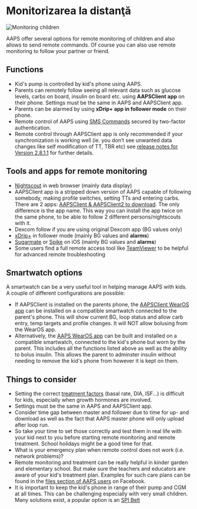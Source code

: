 # Monitorizarea la distanţă

![Monitoring children](../images/KidsMonitoring.png)

AAPS offer several options for remote monitoring of children and also allows to send remote commands. Of course you can also use remote monitoring to follow your partner or friend.

## Functions

- Kid's pump is controlled by kid's phone using AAPS.
- Parents can remotely follow seeing all relevant data such as glucose levels, carbs on board, insulin on board etc. using **AAPSClient app** on their phone. Settings must be the same in AAPS and AAPSClient app.
- Parents can be alarmed by using **xDrip+ app in follower mode** on their phone.
- Remote control of AAPS using [SMS Commands](../Children/SMS-Commands.md) secured by two-factor authentication.
- Remote control through AAPSClient app is only recommended if your synchronization is working well (ie. you don’t see unwanted data changes like self modification of TT, TBR etc) see [release notes for Version 2.8.1.1](Releasenotes-important-hints-2-8-1-1) for further details.

## Tools and apps for remote monitoring

- [Nightscout](https://nightscout.github.io/) in web browser (mainly data display)
- AAPSClient app is a stripped down version of AAPS capable of following somebody, making profile switches, setting TTs and entering carbs. There are 2 apps:  [AAPSClient & AAPSClient2 to download](https://github.com/nightscout/AndroidAPS/releases/). The only difference is the app name. This way you can install the app twice on the same phone, to be able to follow 2 different persons/nightscouts with it.
- Dexcom follow if you are using original Dexcom app (BG values only)
- [xDrip+](../Configuration/xdrip.md) in follower mode (mainly BG values and **alarms**)
- [Sugarmate](https://sugarmate.io/) or [Spike](https://spike-app.com/) on iOS (mainly BG values and **alarms**)
- Some users find a full remote access tool like [TeamViewer](https://www.teamviewer.com/) to be helpful for advanced remote troubleshooting

## Smartwatch options

A smartwatch can be a very useful tool in helping manage AAPS with kids. A couple of different configurations are possible:

- If AAPSClient is installed on the parents phone, the [AAPSClient WearOS app](https://github.com/nightscout/AndroidAPS/releases/) can be installed on a compatible smartwatch connected to the parent's phone. This will show current BG, loop status and allow carb entry, temp targets and profile changes. It will NOT allow bolusing from the WearOS app.
- Alternatively, the [AAPS WearOS app](../Configuration/Watchfaces.md) can be built and installed on a compatible smartwatch, connected to the kid's phone but worn by the parent. This includes all the functions listed above as well as the ability to bolus insulin. This allows the parent to adminster insulin without needing to remove the kid's phone from however it is kept on them.

## Things to consider

- Setting the correct [treatment factors](FAQ-how-to-begin) (basal rate, DIA, ISF...) is difficult for kids, especially when growth hormones are involved.
- Settings must be the same in AAPS and AAPSClient app.
- Consider time gap between master and follower due to time for up- and download as well as the fact that AAPS master phone will only upload after loop run.
- So take your time to set those correctly and test them in real life with your kid next to you before starting remote monitoring and remote treatment. School holidays might be a good time for that.
- What is your emergency plan when remote control does not work (i.e. network problems)?
- Remote monitoring and treatment can be really helpful in kinder garden and elementary school. But make sure the teachers and educators are aware of your kid's treatment plan. Examples for such care plans can be found in the [files section of AAPS users](https://www.facebook.com/groups/AndroidAPSUsers/files/) on Facebook.
- It is important to keep the kid's phone in range of their pump and CGM at all times. This can be challenging especially with very small children. Many solutions exist, a popular option is an [SPI Belt](https://spibelt.com/collections/kids-belts)
